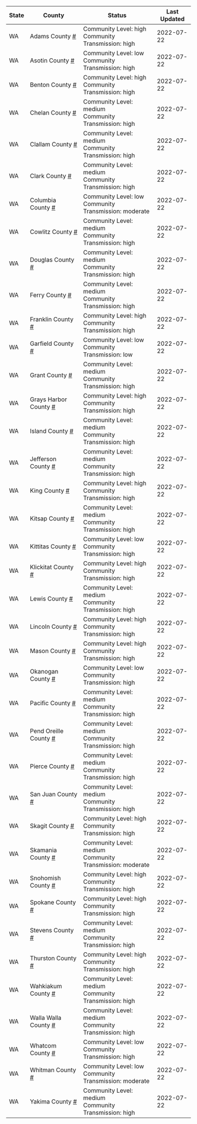 State | County | Status | Last Updated
--- | --- | --- | --- 
WA | Adams County <a href="#adams_county">#</a> | <a name="adams_county"></a>Community Level: high<br/>Community Transmission: high | 2022-07-22
WA | Asotin County <a href="#asotin_county">#</a> | <a name="asotin_county"></a>Community Level: low<br/>Community Transmission: high | 2022-07-22
WA | Benton County <a href="#benton_county">#</a> | <a name="benton_county"></a>Community Level: high<br/>Community Transmission: high | 2022-07-22
WA | Chelan County <a href="#chelan_county">#</a> | <a name="chelan_county"></a>Community Level: medium<br/>Community Transmission: high | 2022-07-22
WA | Clallam County <a href="#clallam_county">#</a> | <a name="clallam_county"></a>Community Level: medium<br/>Community Transmission: high | 2022-07-22
WA | Clark County <a href="#clark_county">#</a> | <a name="clark_county"></a>Community Level: medium<br/>Community Transmission: high | 2022-07-22
WA | Columbia County <a href="#columbia_county">#</a> | <a name="columbia_county"></a>Community Level: low<br/>Community Transmission: moderate | 2022-07-22
WA | Cowlitz County <a href="#cowlitz_county">#</a> | <a name="cowlitz_county"></a>Community Level: medium<br/>Community Transmission: high | 2022-07-22
WA | Douglas County <a href="#douglas_county">#</a> | <a name="douglas_county"></a>Community Level: medium<br/>Community Transmission: high | 2022-07-22
WA | Ferry County <a href="#ferry_county">#</a> | <a name="ferry_county"></a>Community Level: medium<br/>Community Transmission: high | 2022-07-22
WA | Franklin County <a href="#franklin_county">#</a> | <a name="franklin_county"></a>Community Level: high<br/>Community Transmission: high | 2022-07-22
WA | Garfield County <a href="#garfield_county">#</a> | <a name="garfield_county"></a>Community Level: low<br/>Community Transmission: low | 2022-07-22
WA | Grant County <a href="#grant_county">#</a> | <a name="grant_county"></a>Community Level: medium<br/>Community Transmission: high | 2022-07-22
WA | Grays Harbor County <a href="#grays_harbor_county">#</a> | <a name="grays_harbor_county"></a>Community Level: high<br/>Community Transmission: high | 2022-07-22
WA | Island County <a href="#island_county">#</a> | <a name="island_county"></a>Community Level: medium<br/>Community Transmission: high | 2022-07-22
WA | Jefferson County <a href="#jefferson_county">#</a> | <a name="jefferson_county"></a>Community Level: medium<br/>Community Transmission: high | 2022-07-22
WA | King County <a href="#king_county">#</a> | <a name="king_county"></a>Community Level: high<br/>Community Transmission: high | 2022-07-22
WA | Kitsap County <a href="#kitsap_county">#</a> | <a name="kitsap_county"></a>Community Level: medium<br/>Community Transmission: high | 2022-07-22
WA | Kittitas County <a href="#kittitas_county">#</a> | <a name="kittitas_county"></a>Community Level: low<br/>Community Transmission: high | 2022-07-22
WA | Klickitat County <a href="#klickitat_county">#</a> | <a name="klickitat_county"></a>Community Level: high<br/>Community Transmission: high | 2022-07-22
WA | Lewis County <a href="#lewis_county">#</a> | <a name="lewis_county"></a>Community Level: medium<br/>Community Transmission: high | 2022-07-22
WA | Lincoln County <a href="#lincoln_county">#</a> | <a name="lincoln_county"></a>Community Level: high<br/>Community Transmission: high | 2022-07-22
WA | Mason County <a href="#mason_county">#</a> | <a name="mason_county"></a>Community Level: high<br/>Community Transmission: high | 2022-07-22
WA | Okanogan County <a href="#okanogan_county">#</a> | <a name="okanogan_county"></a>Community Level: low<br/>Community Transmission: high | 2022-07-22
WA | Pacific County <a href="#pacific_county">#</a> | <a name="pacific_county"></a>Community Level: medium<br/>Community Transmission: high | 2022-07-22
WA | Pend Oreille County <a href="#pend_oreille_county">#</a> | <a name="pend_oreille_county"></a>Community Level: medium<br/>Community Transmission: high | 2022-07-22
WA | Pierce County <a href="#pierce_county">#</a> | <a name="pierce_county"></a>Community Level: medium<br/>Community Transmission: high | 2022-07-22
WA | San Juan County <a href="#san_juan_county">#</a> | <a name="san_juan_county"></a>Community Level: medium<br/>Community Transmission: high | 2022-07-22
WA | Skagit County <a href="#skagit_county">#</a> | <a name="skagit_county"></a>Community Level: high<br/>Community Transmission: high | 2022-07-22
WA | Skamania County <a href="#skamania_county">#</a> | <a name="skamania_county"></a>Community Level: medium<br/>Community Transmission: moderate | 2022-07-22
WA | Snohomish County <a href="#snohomish_county">#</a> | <a name="snohomish_county"></a>Community Level: high<br/>Community Transmission: high | 2022-07-22
WA | Spokane County <a href="#spokane_county">#</a> | <a name="spokane_county"></a>Community Level: high<br/>Community Transmission: high | 2022-07-22
WA | Stevens County <a href="#stevens_county">#</a> | <a name="stevens_county"></a>Community Level: medium<br/>Community Transmission: high | 2022-07-22
WA | Thurston County <a href="#thurston_county">#</a> | <a name="thurston_county"></a>Community Level: high<br/>Community Transmission: high | 2022-07-22
WA | Wahkiakum County <a href="#wahkiakum_county">#</a> | <a name="wahkiakum_county"></a>Community Level: medium<br/>Community Transmission: high | 2022-07-22
WA | Walla Walla County <a href="#walla_walla_county">#</a> | <a name="walla_walla_county"></a>Community Level: medium<br/>Community Transmission: high | 2022-07-22
WA | Whatcom County <a href="#whatcom_county">#</a> | <a name="whatcom_county"></a>Community Level: low<br/>Community Transmission: high | 2022-07-22
WA | Whitman County <a href="#whitman_county">#</a> | <a name="whitman_county"></a>Community Level: low<br/>Community Transmission: moderate | 2022-07-22
WA | Yakima County <a href="#yakima_county">#</a> | <a name="yakima_county"></a>Community Level: medium<br/>Community Transmission: high | 2022-07-22
